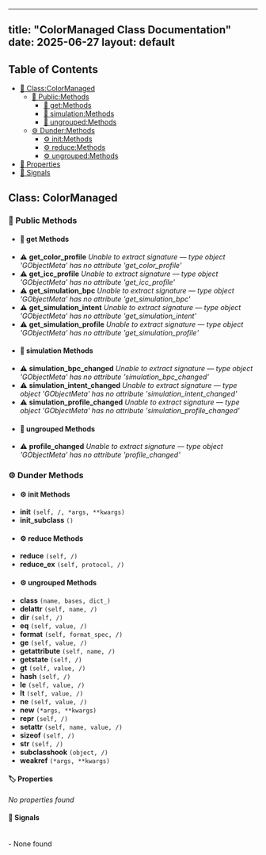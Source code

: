 <!-- Formatted by A³BS formatter.py -->
<!-- Generated by A³BS document.py -->
---
title: "ColorManaged Class Documentation"
date: 2025-06-27
layout: default
---

## Table of Contents
- [🔧 Class:ColorManaged](#class-colormanaged)
  - [ 🔹 Public:Methods](#public-methods)
    - [ 🔹 get:Methods](#get-methods)
    - [ 🔹 simulation:Methods](#simulation-methods)
    - [ 🔹 ungrouped:Methods](#ungrouped-methods)
  - [ ⚙ Dunder:Methods](#dunder-methods)
    - [ ⚙ init:Methods](#init-methods)
    - [ ⚙ reduce:Methods](#reduce-methods)
    - [ ⚙ ungrouped:Methods](#ungrouped-methods)
- [🔧 Properties](#properties-)
- [🔧 Signals](#signals-)
## Class: ColorManaged
### 🔹 Public Methods
<a name="public-methods"></a>
- #### 🔹 get Methods
<a name="get-methods"></a>
  - ⚠️ **get_color_profile** _Unable to extract signature — type object 'GObjectMeta' has no attribute 'get_color_profile'_<br>
  - ⚠️ **get_icc_profile** _Unable to extract signature — type object 'GObjectMeta' has no attribute 'get_icc_profile'_<br>
  - ⚠️ **get_simulation_bpc** _Unable to extract signature — type object 'GObjectMeta' has no attribute 'get_simulation_bpc'_<br>
  - ⚠️ **get_simulation_intent** _Unable to extract signature — type object 'GObjectMeta' has no attribute 'get_simulation_intent'_<br>
  - ⚠️ **get_simulation_profile** _Unable to extract signature — type object 'GObjectMeta' has no attribute 'get_simulation_profile'_<br>
- #### 🔹 simulation Methods
<a name="simulation-methods"></a>
  - ⚠️ **simulation_bpc_changed** _Unable to extract signature — type object 'GObjectMeta' has no attribute 'simulation_bpc_changed'_<br>
  - ⚠️ **simulation_intent_changed** _Unable to extract signature — type object 'GObjectMeta' has no attribute 'simulation_intent_changed'_<br>
  - ⚠️ **simulation_profile_changed** _Unable to extract signature — type object 'GObjectMeta' has no attribute 'simulation_profile_changed'_<br>
- #### 🔹 ungrouped Methods
<a name="ungrouped-methods"></a>
  - ⚠️ **profile_changed** _Unable to extract signature — type object 'GObjectMeta' has no attribute 'profile_changed'_<br>
### ⚙ Dunder Methods
<a name="dunder-methods"></a>
- #### ⚙ init Methods
<a name="init-methods"></a>
  - **__init__** `(self, /, *args, **kwargs)`<br>
  - **__init_subclass__** `()`<br>
- #### ⚙ reduce Methods
<a name="reduce-methods"></a>
  - **__reduce__** `(self, /)`<br>
  - **__reduce_ex__** `(self, protocol, /)`<br>
- #### ⚙ ungrouped Methods
<a name="ungrouped-methods"></a>
  - **__class__** `(name, bases, dict_)`<br>
  - **__delattr__** `(self, name, /)`<br>
  - **__dir__** `(self, /)`<br>
  - **__eq__** `(self, value, /)`<br>
  - **__format__** `(self, format_spec, /)`<br>
  - **__ge__** `(self, value, /)`<br>
  - **__getattribute__** `(self, name, /)`<br>
  - **__getstate__** `(self, /)`<br>
  - **__gt__** `(self, value, /)`<br>
  - **__hash__** `(self, /)`<br>
  - **__le__** `(self, value, /)`<br>
  - **__lt__** `(self, value, /)`<br>
  - **__ne__** `(self, value, /)`<br>
  - **__new__** `(*args, **kwargs)`<br>
  - **__repr__** `(self, /)`<br>
  - **__setattr__** `(self, name, value, /)`<br>
  - **__sizeof__** `(self, /)`<br>
  - **__str__** `(self, /)`<br>
  - **__subclasshook__** `(object, /)`<br>
  - **__weakref__** `(*args, **kwargs)`<br>
#### 🏷️ Properties
<a name="properties-"></a>
_No properties found_
<br>
#### 📣 Signals
<a name="signals-"></a>
<br>- None found
<br>